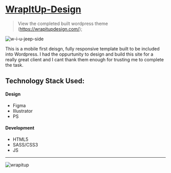 
# [WrapItUp-Design](https://wrapitupdesign.com/)

> View the completed built wordpress theme (https://wrapitupdesign.com/);

![w-i-u-jeep-side](https://user-images.githubusercontent.com/28959285/129299607-3e7d2e78-68d1-4313-87c6-6ff6b97c553f.png)

This is a mobile first deisgn, fully responsive template built to be included into Wordpress.
I had the oppurtunity to design and build this site for a really great client and I cant thank them enough for trusting me to complete the task.


## Technology Stack Used: 

 #### Design
  
 * Figma
 * Illustrator
 * PS

#### Development

 * HTML5
 * SASS/CSS3
 * JS
 
---

![wrapitup](https://user-images.githubusercontent.com/28959285/129134062-f797b563-844c-4ae7-b52f-1c2977c837b3.gif)


